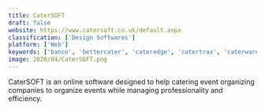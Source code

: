 ```yaml
---
title: CaterSOFT
draft: false 
website: https://www.catersoft.co.uk/default.aspx
classification: ['Design Softwares']
platform: ['Web']
keywords: ['banco', 'bettercater', 'cateredge', 'catertrax', 'caterware', 'caterxpert', 'caterease', 'eventmobi', 'foodstorm', 'gastronome', 'gather', 'knowify', 'monkey', 'omegle', 'optimum_control_pro', 'random_video_chat', 'reserve_cloud', 'spoonfed', 'eply']
image: 2020/04/CaterSOFT.png
---
```

CaterSOFT is an online software designed to help catering event organizing companies to organize events while managing professionality and efficiency.
